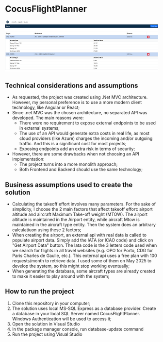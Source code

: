 # CocusFlightPlanner

![Screenshot 1](/Screenshot1.png)

## Technical considerations and assumptions
* As requested, the project was created using .Net MVC architecture. However, my personal preference is to use a more modern client technology, like Angular or React;
* Since .net MVC was the chosen architecture, no separated API was developed. The main reasons were:
    * There were no requirement to expose external endpoints to be used in external systems;
    * The use of an API would generate extra costs in real life, as most cloud providers (like Azure) charges the incoming and/or outgoing traffic. And this is a significant cost for most projects;
    * Exposing endpoints add an extra risk in terms of security;
* However, there are some drawbacks when not choosing an API implementation:
    * The project turns into a more monolith approach;
    * Both Frontend and Backend should use the same technology;


## Business assumptions used to create the solution
* Calculating the takeoff effort involves many parameters. For the sake of simplicity, I choose the 2 main factors that affect takeoff effort: airport altitude and aircraft Maximum Take-off weight (MTOW). The airport altitude is maintained in the Airport entity, while aircraft Mtow is maintained in the aircraft type entity. Then the system does an arbitrary calculatiuon using these 2 factors;
* When creating the airport, an external api with real data is called to populate airport data. Simply add the IATA (or ICAO code) and click on "Get Airport Data" button. The Iata code is the 3 letters code used when we search for flights in all travel websites (e.g. OPO for Porto, CDG for Paris Charles de Gaulle, etc.). This external api uses a free plan with 100 requests/month to retrieve data. I used some of them on May 2025 to develop the system, so this might stop working eventually;
* When generating the database, some aircraft types are already created to make it easier to play around with the system;

## How to run the project
1. Clone this repository in your computer;
2. The solution uses local MS-SQL Express as a database provider. Create a database in your local SQL Server named CocusFlightPlanner. Windows Authentication will be used to access it;
3. Open the solution in Visual Studio
4. In the package manager console, run database-update command
5. Run the project using Visual Studio
